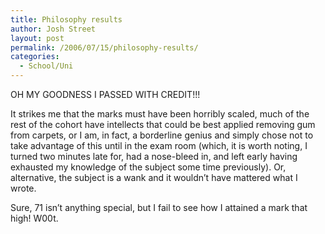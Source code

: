 ```yaml
---
title: Philosophy results
author: Josh Street
layout: post
permalink: /2006/07/15/philosophy-results/
categories:
  - School/Uni
---
```

OH MY GOODNESS I PASSED WITH CREDIT!!!

It strikes me that the marks must have been horribly scaled, much of the rest of the cohort have intellects that could be best applied removing gum from carpets, or I am, in fact, a borderline genius and simply chose not to take advantage of this until in the exam room (which, it is worth noting, I turned two minutes late for, had a nose-bleed in, and left early having exhausted my knowledge of the subject some time previously). Or, alternative, the subject is a wank and it wouldn&#8217;t have mattered what I wrote.

Sure, 71 isn&#8217;t anything special, but I fail to see how I attained a mark that high! W00t.